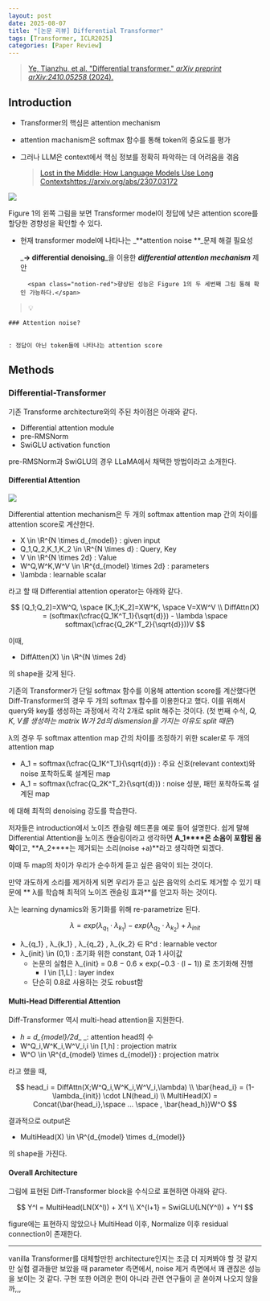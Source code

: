 ```yaml
---
layout: post
date: 2025-08-07
title: "[논문 리뷰] Differential Transformer"
tags: [Transformer, ICLR2025]
categories: [Paper Review]
---
```


> [Ye, Tianzhu, et al. "Differential transformer." ](https://arxiv.org/abs/2410.05258)[_arXiv preprint arXiv:2410.05258_](https://arxiv.org/abs/2410.05258)[ (2024).](https://arxiv.org/abs/2410.05258)



## Introduction

- Transformer의 핵심은 attention mechanism
- attention machanism은 softmax 함수를 통해 token의 중요도를 평가
- 그러나 LLM은 context에서 핵심 정보를 정확히 파악하는 데 어려움을 겪음

	> [Lost in the Middle: How Language Models Use Long Contextshttps://arxiv.org/abs/2307.03172](https://arxiv.org/abs/2307.03172)


![](https://prod-files-secure.s3.us-west-2.amazonaws.com/542b861c-36a8-4051-84e5-8804b6728dba/9083ea56-691a-4752-ae26-47f403431ac8/image.png?X-Amz-Algorithm=AWS4-HMAC-SHA256&X-Amz-Content-Sha256=UNSIGNED-PAYLOAD&X-Amz-Credential=ASIAZI2LB466VCK7NP25%2F20251005%2Fus-west-2%2Fs3%2Faws4_request&X-Amz-Date=20251005T032905Z&X-Amz-Expires=3600&X-Amz-Security-Token=IQoJb3JpZ2luX2VjEND%2F%2F%2F%2F%2F%2F%2F%2F%2F%2FwEaCXVzLXdlc3QtMiJGMEQCIGgSCqUcAvh8aHxzSOjptTzk5s%2Bc%2FZNGJed4Wifn7PoLAiBFDlWDzrkdoNh9zOBBe18L8UDt2rf%2FCvmCl17EpxLQUSr%2FAwhpEAAaDDYzNzQyMzE4MzgwNSIMtPFh4YQL%2F6ct7HJ1KtwDC1oygO7hGOKpJPtMEV3D56JhtdIKvsVUdhtSeAmYsWQtsfeGDSLP5ycqcklpeE%2BQbp5hMZp0uSkK6OsqYTX7ickls1dlnmJthIAIOXcdyh%2BSHyUls%2B63pAE4etoDD2A8Rka%2Bihw5z9VImF872ZDVlzGL1Yv9uQeIdM1Xi1AAQj7gcTPz2RQMPOSjdQz0SauZZuPgd1NT52jmfLdnV4n5h%2Fm%2FVK2KpA80JoLDP9nOJsbWUmqBX8P4CGq2fK3M26a3XNbi6mBB3%2FgLNyg80VrxJ4f4hrh3D6sOZNh2yzulVsVSr0gHnGb%2By6oVgI8Uxg3tsyU2yPBLjqS1RlFKagmXbwuKlDl%2Fz1yrDsXYSlDDYGBz8LD%2FAeSB%2BEMfmYXEg7EUiLfIUiCfdnAmPKyLkinFiR8AcujoMw1txD9Wcgoi5og%2FUOI%2F0PdoJ%2BroVfcrA25hkMG4OGvTrEQIrjckzl5ptLUx45hQkwbj60gMuynXfV3rfy7DnyY8TTWBrp4BshnsE3mhNPh5VwW9Z1D0fmJCv%2FFjTPbIIY%2BXcbzEIB31K5%2BevaOy97lNRHRTiznASJ5ZDGlEem9%2FmkO5FuE0RrbbLciRmX9PYiqruHfsfxMXMdkiO9EdD3Vmm1F9c00wk%2BGGxwY6pgGbcXP4J5tr2RvGbVYM2MgaG6kraeustHH1YBEjkPCqTmO3YXJtuHJVkruUSAyAJE1wT3SyCL%2FyukaVOR1FrciXMraNq6gDdDzt40Kp%2FsX%2BcXJ09ENh5oGLpzcUDRlmT8bIMckq0dV7QlbAIqOQCdiXjfEApa0ph4IxWHm6kIC1qpm%2Fa%2B2lzK2wC%2FC62tNB08mxKJCzukQZ2Pb7oOa4IlTfcaFUIHga&X-Amz-Signature=5510f45ef4dfa15d84f534f1de86f3803f0af721955e82f8eb6824dc97efe9bc&X-Amz-SignedHeaders=host&x-amz-checksum-mode=ENABLED&x-id=GetObject)


Figure 1의 왼쪽 그림을 보면 Transformer model이 정답에 낮은 attention score를 할당한 경향성을 확인할 수 있다.

- 현재 transformer model에 나타나는 _**attention noise **_문제 해결 필요성

	_**→ differential denoising**_을 이용한 _**differential attention mechanism**_ 제안


		<span class="notion-red">향상된 성능은 Figure 1의 두 세번째 그림 통해 확인 가능하다.</span>


> 💡 


	### Attention noise?


	: 정답이 아닌 token들에 나타나는 attention score



## Methods



### Differential-Transformer


기존 Transforme architecture와의 주된 차이점은 아래와 같다.

- Differential attention module
- pre-RMSNorm
- SwiGLU activation function

pre-RMSNorm과 SwiGLU의 경우 LLaMA에서 채택한 방법이라고 소개한다.



#### Differential Attention


![](https://prod-files-secure.s3.us-west-2.amazonaws.com/542b861c-36a8-4051-84e5-8804b6728dba/116d70b2-1963-4810-9167-f4c7d8a06e8f/image.png?X-Amz-Algorithm=AWS4-HMAC-SHA256&X-Amz-Content-Sha256=UNSIGNED-PAYLOAD&X-Amz-Credential=ASIAZI2LB466VCK7NP25%2F20251005%2Fus-west-2%2Fs3%2Faws4_request&X-Amz-Date=20251005T032905Z&X-Amz-Expires=3600&X-Amz-Security-Token=IQoJb3JpZ2luX2VjEND%2F%2F%2F%2F%2F%2F%2F%2F%2F%2FwEaCXVzLXdlc3QtMiJGMEQCIGgSCqUcAvh8aHxzSOjptTzk5s%2Bc%2FZNGJed4Wifn7PoLAiBFDlWDzrkdoNh9zOBBe18L8UDt2rf%2FCvmCl17EpxLQUSr%2FAwhpEAAaDDYzNzQyMzE4MzgwNSIMtPFh4YQL%2F6ct7HJ1KtwDC1oygO7hGOKpJPtMEV3D56JhtdIKvsVUdhtSeAmYsWQtsfeGDSLP5ycqcklpeE%2BQbp5hMZp0uSkK6OsqYTX7ickls1dlnmJthIAIOXcdyh%2BSHyUls%2B63pAE4etoDD2A8Rka%2Bihw5z9VImF872ZDVlzGL1Yv9uQeIdM1Xi1AAQj7gcTPz2RQMPOSjdQz0SauZZuPgd1NT52jmfLdnV4n5h%2Fm%2FVK2KpA80JoLDP9nOJsbWUmqBX8P4CGq2fK3M26a3XNbi6mBB3%2FgLNyg80VrxJ4f4hrh3D6sOZNh2yzulVsVSr0gHnGb%2By6oVgI8Uxg3tsyU2yPBLjqS1RlFKagmXbwuKlDl%2Fz1yrDsXYSlDDYGBz8LD%2FAeSB%2BEMfmYXEg7EUiLfIUiCfdnAmPKyLkinFiR8AcujoMw1txD9Wcgoi5og%2FUOI%2F0PdoJ%2BroVfcrA25hkMG4OGvTrEQIrjckzl5ptLUx45hQkwbj60gMuynXfV3rfy7DnyY8TTWBrp4BshnsE3mhNPh5VwW9Z1D0fmJCv%2FFjTPbIIY%2BXcbzEIB31K5%2BevaOy97lNRHRTiznASJ5ZDGlEem9%2FmkO5FuE0RrbbLciRmX9PYiqruHfsfxMXMdkiO9EdD3Vmm1F9c00wk%2BGGxwY6pgGbcXP4J5tr2RvGbVYM2MgaG6kraeustHH1YBEjkPCqTmO3YXJtuHJVkruUSAyAJE1wT3SyCL%2FyukaVOR1FrciXMraNq6gDdDzt40Kp%2FsX%2BcXJ09ENh5oGLpzcUDRlmT8bIMckq0dV7QlbAIqOQCdiXjfEApa0ph4IxWHm6kIC1qpm%2Fa%2B2lzK2wC%2FC62tNB08mxKJCzukQZ2Pb7oOa4IlTfcaFUIHga&X-Amz-Signature=99853edc47af5216b49ce0bb492a3abcebf9f905edbb71f2b46a3284bbec9f2d&X-Amz-SignedHeaders=host&x-amz-checksum-mode=ENABLED&x-id=GetObject)


Differential attention mechanism은 두 개의 softmax attention map 간의 차이를 attention score로 계산한다.

- X \in \R^{N \times d\_{model}} : given input
- Q\_1,Q\_2,K\_1,K\_2 \in \R^{N \times d} : Query, Key
- V \in \R^{N \times 2d} : Value
- W^Q,W^K,W^V \in \R^{d\_{model} \times 2d} : parameters
- \lambda : learnable scalar

라고 할 때 Differential attention operator는 아래와 같다.


$$
[Q_1;Q_2]=XW^Q, \space [K_1;K_2]=XW^K, \space V=XW^V \\
DiffAttn(X) = (softmax(\cfrac{Q_1K^T_1}{\sqrt{d}}) - \lambda \space softmax(\cfrac{Q_2K^T_2}{\sqrt{d}}))V
$$


이때,

- DiffAtten(X) \in \R^{N \times 2d}

의 shape을 갖게 된다.


기존의 Transformer가 단일 softmax 함수를 이용해 attention score를 계산했다면 Diff-Transformer의 경우 두 개의 softmax 함수를 이용한다고 했다. 이를 위해서 query와 key를 생성하는 과정에서 각각 2개로 split 해주는 것이다. <span class="notion-red">(첫 번째 수식, </span><span class="notion-red">_Q, K, V를 생성하는 matrix W가 2d의 dismension을 가지는 이유도 split 때문_</span><span class="notion-red">)</span>


 λ의 경우 두 softmax attention map 간의 차이를 조정하기 위한 scaler로 두 개의 attention map

- A\_1 = softmax(\cfrac{Q\_1K^T\_1}{\sqrt{d}}) : 주요 신호(relevant context)와 noise 포착하도록 설계된 map
- A\_1 = softmax(\cfrac{Q\_2K^T\_2}{\sqrt{d}}) : noise 성분, 패턴 포착하도록 설계된 map 

에 대해 최적의 denoising 강도를 학습한다.


저자들은 introduction에서 노이즈 캔슬링 헤드폰을 예로 들어 설명한다. 쉽게 말해 Differential Attention을 노이즈 캔슬링이라고 생각하면 **A\_1****은 소음이 포함된 음악**이고, **A\_2****는 제거되는 소리(noise +a)**라고 생각하면 되겠다. 


이때 두 map의 차이가 우리가 순수하게 듣고 싶은 음악이 되는 것이다. 


만약 과도하게 소리를 제거하게 되면 우리가 듣고 싶은 음악의 소리도 제거할 수 있기 때문에 ** λ를 학습해 최적의 노이즈 캔슬링 효과**를 얻고자 하는 것이다.


λ는 learning dynamics와 동기화를 위해 re-parametrize 된다.


$$
\lambda = exp(\lambda_{q_1} \cdot \lambda_{k_1}) - exp(\lambda_{q_2} \cdot \lambda_{k_2}) + \lambda_{init}
$$

- λ\_{q\_1} , λ\_{k\_1} , λ\_{q\_2} , λ\_{k\_2} ∈ R^d : learnable vector
- λ\_{init} \in (0,1) : 초기화 위한 constant, 0과 1 사이값
	- 논문의 실험은 λ\_{init} = 0.8 − 0.6 × exp(−0.3 · (l − 1)) 로 초기화해 진행
		- l \in [1,L] : layer index
	- 단순히 0.8로 사용하는 것도 robust함


#### **Multi-Head Differential Attention**


Diff-Transformer 역시 multi-head attention을 지원한다.

- _h = d\_{model}/2d__ _: attention head의 수
- W^Q\_i,W^K\_i,W^V\_i,i \in [1,h] : projection matrix
- W^O \in \R^{d\_{model} \times d\_{model}} : projection matrix

라고 했을 때,


$$
head_i = DiffAttn(X;W^Q_i,W^K_i,W^V_i,\lambda) \\
\bar{head_i} = (1-\lambda_{init}) \cdot LN(head_i) \\
MultiHead(X) = Concat(\bar{head_i},\space ... \space , \bar{head_h})W^O
$$


결과적으로 output은

- MultiHead(X) \in \R^{d\_{model} \times d\_{model}}

의 shape을 가진다.



#### Overall Architecture


그림에 표현된 Diff-Transformer block을 수식으로 표현하면 아래와 같다.


$$
Y^l = MultiHead(LN(X^l)) + X^l \\
X^{l+1} = SwiGLU(LN(Y^l)) + Y^l
$$


figure에는 표현하지 않았으나 MultiHead 이후, Normalize 이후 residual connection이 존재한다.


---


vanilla Transformer를 대체할만한 architecture인지는 조금 더 지켜봐야 할 것 같지만 실험 결과들만 보았을 때 parameter 측면에서, noise 제거 측면에서 꽤 괜찮은 성능을 보이는 것 같다. 구현 또한 어려운 편이 아니라 관련 연구들이 곧 쏟아져 나오지 않을까,,,

